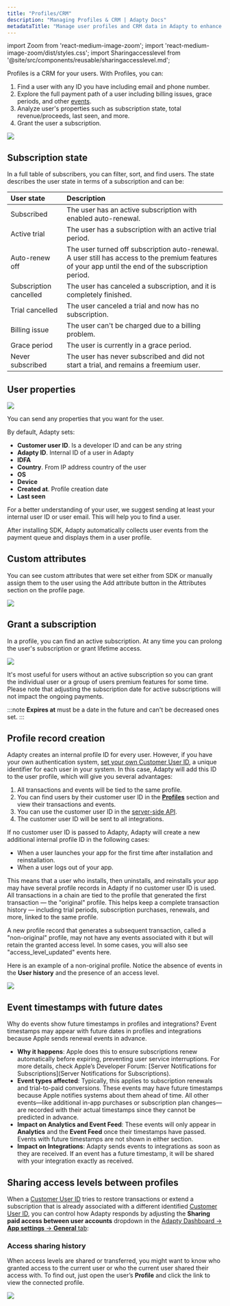 ```yaml
---
title: "Profiles/CRM"
description: "Managing Profiles & CRM | Adapty Docs"
metadataTitle: "Manage user profiles and CRM data in Adapty to enhance audience segmentation."
---
```


import Zoom from 'react-medium-image-zoom';
import 'react-medium-image-zoom/dist/styles.css';
import Sharingaccesslevel from '@site/src/components/reusable/sharingaccesslevel.md';

Profiles is a CRM for your users. With Profiles, you can:

1. Find a user with any ID you have including email and phone number.
2. Explore the full payment path of a user including billing issues, grace periods, and other [events](events).
3. Analyze user's properties such as subscription state, total revenue/proceeds, last seen, and more.
4. Grant the user a subscription.

<Zoom>
  <img src={require('./img/profiles.webp').default}
  style={{
    border: '1px solid #727272', /* border width and color */
    width: '700px', /* image width */
    display: 'block', /* for alignment */
    margin: '0 auto' /* center alignment */
  }}
/>
</Zoom>

## Subscription state

In a full table of subscribers, you can filter, sort, and find users. The state describes the user state in terms of a subscription and can be:

| User state             | Description                                                  |
| :--------------------- | :----------------------------------------------------------- |
| Subscribed             | The user has an active subscription with enabled auto-renewal. |
| Active trial           | The user has a subscription with an active trial period.     |
| Auto-renew off         | The user turned off subscription auto-renewal. A user still has access to the premium features of your app until the end of the subscription period. |
| Subscription cancelled | The user has canceled a subscription, and it is completely finished. |
| Trial cancelled        | The user canceled a trial and now has no subscription.       |
| Billing issue          | The user can't be charged due to a billing problem.          |
| Grace period           | The user is currently in a grace period.                     |
| Never subscribed       | The user has never subscribed and did not start a trial, and remains a freemium user. |

## User properties

<Zoom>
  <img src={require('./img/ce8df4d-CleanShot_2023-06-26_at_20.32.232x.webp').default}
  style={{
    border: '1px solid #727272', /* border width and color */
    width: '700px', /* image width */
    display: 'block', /* for alignment */
    margin: '0 auto' /* center alignment */
  }}
/>
</Zoom>

You can send any properties that you want for the user.

By default, Adapty sets:

- **Customer user ID**. Is a developer ID and can be any string
- **Adapty ID**. Internal ID of a user in Adapty
- **IDFA**
- **Country**. From IP address country of the user
- **OS**
- **Device**
- **Created at**. Profile creation date
- **Last seen**

For a better understanding of your user, we suggest sending at least your internal user ID or user email. This will help you to find a user.

After installing SDK, Adapty automatically collects user events from the payment queue and displays them in a user profile.

## Custom attributes

You can see custom attributes that were set either from SDK or manually assign them to the user using the Add attribute button in the Attributes section on the profile page.

<Zoom>
  <img src={require('./img/378c1fb-add_attribute.webp').default}
  style={{
    border: '1px solid #727272', /* border width and color */
    width: '700px', /* image width */
    display: 'block', /* for alignment */
    margin: '0 auto' /* center alignment */
  }}
/>
</Zoom>

## Grant a subscription

In a profile, you can find an active subscription. At any time you can prolong the user's subscription or grant lifetime access. 

<Zoom>
  <img src={require('./img/b1d74fd-edit_paid_access_level.webp').default}
  style={{
    border: '1px solid #727272', /* border width and color */
    width: '700px', /* image width */
    display: 'block', /* for alignment */
    margin: '0 auto' /* center alignment */
  }}
/>
</Zoom>

It's most useful for users without an active subscription so you can grant the individual user or a group of users premium features for some time. Please note that adjusting the subscription date for active subscriptions will not impact the ongoing payments.

:::note
**Expires at** must be a date in the future and can't be decreased ones set.
:::

## Profile record creation

Adapty creates an internal profile ID for every user. However, if you have your own authentication system, [set your own Customer User ID](identifying-users), a unique identifier for each user in your system. In this case, Adapty will add this ID to the user profile, which will give you several advantages:

1. All transactions and events will be tied to the same profile.
2. You can find users by their customer user ID in the [**Profiles**](profiles-crm) section and view their transactions and events.
3. You can use the customer user ID in the [server-side API](getting-started-with-server-side-api).
4. The customer user ID will be sent to all integrations.

If no customer user ID is passed to Adapty, Adapty will create a new additional internal profile ID in the following cases:

- When a user launches your app for the first time after installation and reinstallation.
- When a user logs out of your app.

This means that a user who installs, then uninstalls, and reinstalls your app may have several profile records in Adapty if no customer user ID is used. All transactions in a chain are tied to the profile that generated the first transaction — the "original" profile. This helps keep a complete transaction history — including trial periods, subscription purchases, renewals, and more, linked to the same profile. 

A new profile record that generates a subsequent transaction, called a "non-original" profile, may not have any events associated with it but will retain the granted access level. In some cases, you will also see "access_level_updated" events here.

Here is an example of a non-original profile. Notice the absence of events in the **User history** and the presence of an access level.

<Zoom>
  <img src={require('./img/98d0dad-non-original_profile.webp').default}
  style={{
    border: '1px solid #727272', /* border width and color */
    width: '700px', /* image width */
    display: 'block', /* for alignment */
    margin: '0 auto' /* center alignment */
  }}
/>
</Zoom>

## Event timestamps with future dates

Why do events show future timestamps in profiles and integrations? Event timestamps may appear with future dates in profiles and integrations because Apple sends renewal events in advance.

- **Why it happens**: Apple does this to ensure subscriptions renew automatically before expiring, preventing user service interruptions. For more details, check Apple’s Developer Forum: [Server Notifications for Subscriptions](Server Notifications for Subscriptions).
- **Event types affected**: Typically, this applies to subscription renewals and trial-to-paid conversions. These events may have future timestamps because Apple notifies systems about them ahead of time.
  All other events—like additional in-app purchases or subscription plan changes—are recorded with their actual timestamps since they cannot be predicted in advance.
- **Impact on Analytics and Event Feed**: These events will only appear in **Analytics** and the **Event Feed** once their timestamps have passed. Events with future timestamps are not shown in either section.
- **Impact on Integrations**: Adapty sends events to integrations as soon as they are received. If an event has a future timestamp, it will be shared with your integration exactly as received. 

## Sharing access levels between profiles

When a [Customer User ID](identifying-users#setting-customer-user-id-on-configuration) tries to restore transactions or extend a subscription that is already associated with a different identified [Customer User ID](identifying-users#setting-customer-user-id-on-configuration), you can control how Adapty responds by adjusting the **Sharing paid access between user accounts** dropdown in the [Adapty Dashboard -> **App settings** -> **General** tab](https://app.adapty.io/settings/general):

<Sharingaccesslevel />

### Access sharing history

When access levels are shared or transferred, you might want to know who granted access to the current user or who the current user shared their access with. To find out, just open the user’s **Profile** and click the link to view the connected profile.

<Zoom>
  <img src={require('./img/profile-access-level-origin.webp').default}
  style={{
    border: '1px solid #727272', /* border width and color */
    width: '700px', /* image width */
    display: 'block', /* for alignment */
    margin: '0 auto' /* center alignment */
  }}
/>
</Zoom>

